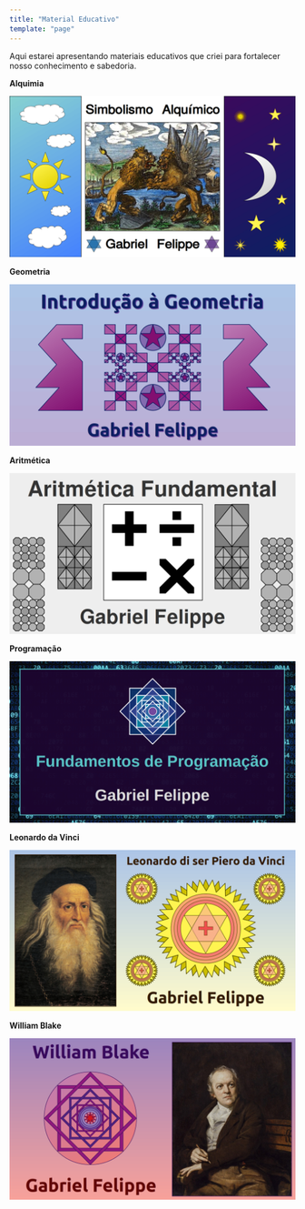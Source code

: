 ```yaml
---
title: "Material Educativo"
template: "page"
---
```


Aqui estarei apresentando materiais educativos que criei para fortalecer nosso conhecimento e sabedoria.

<b>Alquimia</b>

<a href="https://drive.google.com/file/d/1Fmq5oyuWBQMKisFI47nI_3qf4jLaJudA/view?usp=sharing"><img src="https://raw.githubusercontent.com/the-akira/akirablog/master/static/materials/Alquimia.png" /></a>

<b>Geometria</b>

<a href="https://drive.google.com/file/d/1ym_vGlVRbjjHO9g0C69ZWoeys5kcHMgr/view?usp=sharing"><img src="https://raw.githubusercontent.com/the-akira/akirablog/master/static/materials/Geometria.png" /></a>

<b>Aritmética</b>

<a href="https://drive.google.com/file/d/1C1OPmjPDXWLqroEAQSdLbbeuxOzv-hk0/view?usp=sharing"><img src="https://raw.githubusercontent.com/the-akira/akirablog/master/static/materials/Arithmetic.png" /></a>

<b>Programação</b>

<a href="https://drive.google.com/file/d/1Pe17vvi25im7U4Xl8LSCNzt-sFW6CfYy/view?usp=sharing"><img src="https://raw.githubusercontent.com/the-akira/akirablog/master/static/materials/Programming.png" /></a>

<b>Leonardo da Vinci</b>

<a href="https://drive.google.com/file/d/1fLeVedDah8bbfb6ygAaDXHszGJdIgU9A/view?usp=sharing"><img src="https://raw.githubusercontent.com/the-akira/akirablog/master/static/materials/LeonardoDaVinci.png" /></a>

<b>William Blake</b>

<a href="https://drive.google.com/file/d/1tY4VWasfjAqelXYcCr9-oEGXpUBO09v-/view?usp=sharing"><img src="https://raw.githubusercontent.com/the-akira/akirablog/master/static/materials/WilliamBlake.png" /></a>
